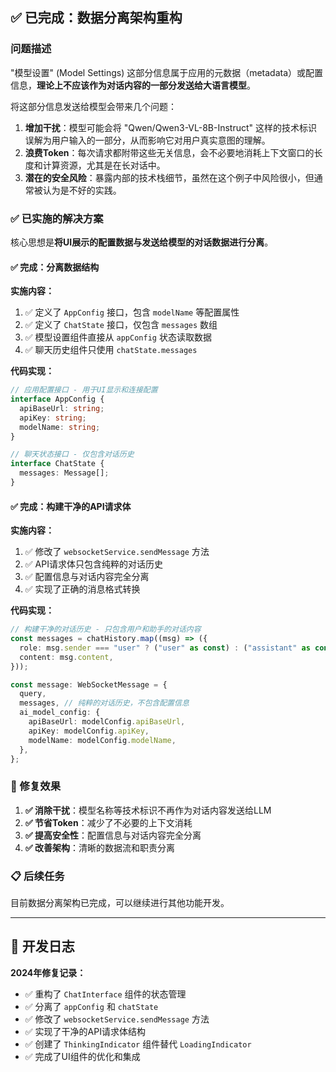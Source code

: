## ✅ 已完成：数据分离架构重构

### **问题描述**

"模型设置" (Model Settings) 这部分信息属于应用的元数据（metadata）或配置信息，**理论上不应该作为对话内容的一部分发送给大语言模型**。

将这部分信息发送给模型会带来几个问题：

1.  **增加干扰**：模型可能会将 "Qwen/Qwen3-VL-8B-Instruct" 这样的技术标识误解为用户输入的一部分，从而影响它对用户真实意图的理解。
2.  **浪费Token**：每次请求都附带这些无关信息，会不必要地消耗上下文窗口的长度和计算资源，尤其是在长对话中。
3.  **潜在的安全风险**：暴露内部的技术栈细节，虽然在这个例子中风险很小，但通常被认为是不好的实践。

### **✅ 已实施的解决方案**

核心思想是**将UI展示的配置数据与发送给模型的对话数据进行分离**。

#### **✅ 完成：分离数据结构**

**实施内容：**

1. ✅ 定义了 `AppConfig` 接口，包含 `modelName` 等配置属性
2. ✅ 定义了 `ChatState` 接口，仅包含 `messages` 数组
3. ✅ 模型设置组件直接从 `appConfig` 状态读取数据
4. ✅ 聊天历史组件只使用 `chatState.messages`

**代码实现：**

```typescript
// 应用配置接口 - 用于UI显示和连接配置
interface AppConfig {
  apiBaseUrl: string;
  apiKey: string;
  modelName: string;
}

// 聊天状态接口 - 仅包含对话历史
interface ChatState {
  messages: Message[];
}
```

#### **✅ 完成：构建干净的API请求体**

**实施内容：**

1. ✅ 修改了 `websocketService.sendMessage` 方法
2. ✅ API请求体只包含纯粹的对话历史
3. ✅ 配置信息与对话内容完全分离
4. ✅ 实现了正确的消息格式转换

**代码实现：**

```typescript
// 构建干净的对话历史 - 只包含用户和助手的对话内容
const messages = chatHistory.map((msg) => ({
  role: msg.sender === "user" ? ("user" as const) : ("assistant" as const),
  content: msg.content,
}));

const message: WebSocketMessage = {
  query,
  messages, // 纯粹的对话历史，不包含配置信息
  ai_model_config: {
    apiBaseUrl: modelConfig.apiBaseUrl,
    apiKey: modelConfig.apiKey,
    modelName: modelConfig.modelName,
  },
};
```

### **🎯 修复效果**

1. **✅ 消除干扰**：模型名称等技术标识不再作为对话内容发送给LLM
2. **✅ 节省Token**：减少了不必要的上下文消耗
3. **✅ 提高安全性**：配置信息与对话内容完全分离
4. **✅ 改善架构**：清晰的数据流和职责分离

### **📋 后续任务**

目前数据分离架构已完成，可以继续进行其他功能开发。

---

## 📝 开发日志

**2024年修复记录：**

- ✅ 重构了 `ChatInterface` 组件的状态管理
- ✅ 分离了 `appConfig` 和 `chatState`
- ✅ 修改了 `websocketService.sendMessage` 方法
- ✅ 实现了干净的API请求体结构
- ✅ 创建了 `ThinkingIndicator` 组件替代 `LoadingIndicator`
- ✅ 完成了UI组件的优化和集成
